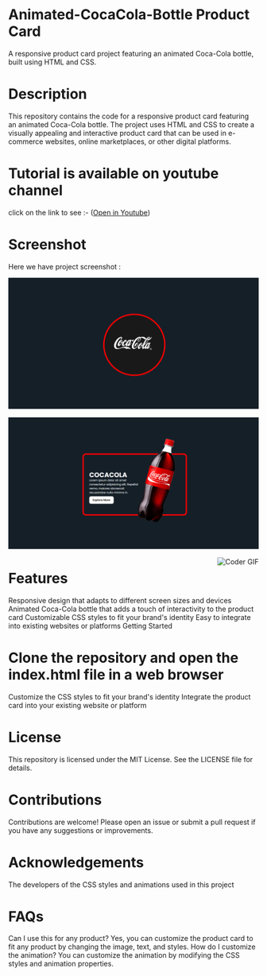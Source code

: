 # Animated-CocaCola-Bottle Product Card

A responsive product card project featuring an animated Coca-Cola bottle, built using HTML and CSS.

# Description

This repository contains the code for a responsive product card featuring an animated Coca-Cola bottle. The project uses HTML and CSS to create a visually appealing and interactive product card that can be used in e-commerce websites, online marketplaces, or other digital platforms.

# Tutorial is available on youtube channel 
click on the link to see :- ([Open in Youtube](https://youtu.be/FhQkJ65YJDY))

# Screenshot
Here we have project screenshot :

![screenshot](logo.png)

![screenshot](img.png)

<img align="right" src="https://github.com/SortedCoding/3D-Earth/blob/main/3DEarth.gif" alt="Coder GIF">


# Features

Responsive design that adapts to different screen sizes and devices
Animated Coca-Cola bottle that adds a touch of interactivity to the product card
Customizable CSS styles to fit your brand's identity
Easy to integrate into existing websites or platforms
Getting Started

# Clone the repository and open the index.html file in a web browser
Customize the CSS styles to fit your brand's identity
Integrate the product card into your existing website or platform

# License

This repository is licensed under the MIT License. See the LICENSE file for details.

# Contributions

Contributions are welcome! Please open an issue or submit a pull request if you have any suggestions or improvements.

# Acknowledgements

The developers of the CSS styles and animations used in this project

# FAQs

Can I use this for any product?
Yes, you can customize the product card to fit any product by changing the image, text, and styles.
How do I customize the animation?
You can customize the animation by modifying the CSS styles and animation properties.
